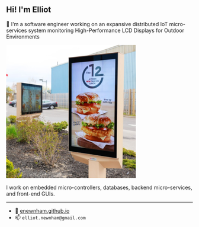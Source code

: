## Hi! I'm Elliot

🔭 I'm a software engineer working on an expansive distributed IoT micro-services system monitoring High-Performance LCD Displays for Outdoor Environments

<img src="drive-thru-menu-boards.png" alt="Display" width="350px">

I work on embedded micro-controllers, databases, backend micro-services, and front-end GUIs.

---
- 🔗 [enewnham.github.io](https://enewnham.github.io/)
- 📫 `elliot.newnham@gmail.com`

